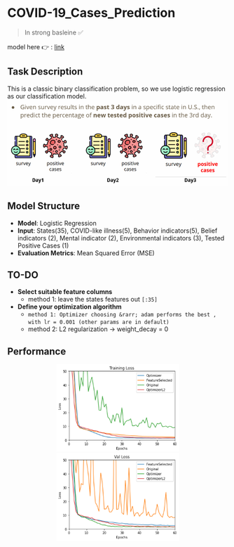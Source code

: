 # COVID-19_Cases_Prediction
> In strong basleine :white_check_mark:
> 
model here :point_right: : [link](ML_practrice/Regression/ML2023-HW1-COVID-19_Cases_Prediction/ML2023-HW1-COVID-19_Cases_Prediction.ipynb)

## Task Description
This is a classic binary classification problem, so we use logistic regression as our classification model.
![task description](task_descript.png)

## Model Structure
* **Model**: Logistic Regression
* **Input**: States(35), COVID-like illness(5), Behavior indicators(5), Belief indicators (2), Mental indicator (2), Environmental indicators (3), Tested Positive Cases (1)
* **Evaluation Metrics**: Mean Squared Error (MSE)
## TO-DO
* **Select suitable feature columns**
  * method 1: leave the states features out `[:35]`
* **Define your optimization algorithm**
    * `method 1: Optimizer choosing &rarr; adam performs the best , with lr = 0.001 (other params are in default)`
    * method 2: L2 regularization &rarr; weight_decay = 0  
## Performance

<p align="center">
<img src="train_loss.png" alt="drawing" width="280"/><img src="val_loss.png" alt="drawing" width="280"/>
</p>